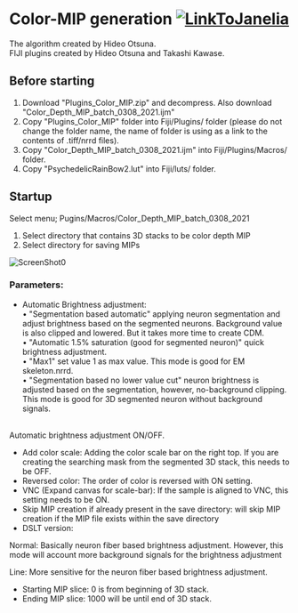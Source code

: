 # Color-MIP generation [![LinkToJanelia](../../images/jrc_logo_180x40.png)](https://www.janelia.org)
The algorithm created by Hideo Otsuna.  
FIJI plugins created by Hideo Otsuna and Takashi Kawase.  


## Before starting
 1. Download "Plugins_Color_MIP.zip" and decompress. Also download "Color_Depth_MIP_batch_0308_2021.ijm"
 2. Copy "Plugins_Color_MIP" folder into Fiji/Plugins/ folder (please do not change the folder name, the name of folder is using as a link to the contents of .tiff/nrrd files).
 3. Copy "Color_Depth_MIP_batch_0308_2021.ijm" into Fiji/Plugins/Macros/ folder.
 4. Copy "PsychedelicRainBow2.lut" into Fiji/luts/ folder.


## Startup
Select menu; Pugins/Macros/Color_Depth_MIP_batch_0308_2021

 1. Select directory that contains 3D stacks to be color depth MIP
 2. Select directory for saving MIPs
 
![ScreenShot0](../../images/CDM_generator.png)
### Parameters:
 - Automatic Brightness adjustment: <br>
• "Segmentation based automatic" applying neuron segmentation and adjust brightness based on the segmented neurons. Background value is also clipped and lowered. But it takes more time to create CDM.<br>
• "Automatic 1.5% saturation (good for segmented neuron)" quick brightness adjustment.<br>
• "Max1" set value 1 as max value. This mode is good for EM skeleton.nrrd.<br>
• "Segmentation based no lower value cut" neuron brightness is adjusted based on the segmentation, however, no-background clipping. This mode is good for 3D segmented neuron without background signals.<br><br>

Automatic brightness adjustment ON/OFF.
 - Add color scale: Adding the color scale bar on the right top. If you are creating the searching mask from the segmented 3D stack, this needs to be OFF.
 - Reversed color: The order of color is reversed with ON setting.
 - VNC (Expand canvas for scale-bar): If the sample is aligned to VNC, this setting needs to be ON.
 - Skip MIP creation if already present in the save directory: will skip MIP creation if the MIP file exists within the save directory
- DSLT version:

 Normal: Basically neuron fiber based brightness adjustment. However, this mode will account more background signals for the brightness adjustment

 Line: More sensitive for the neuron fiber based brightness adjustment.

 - Starting MIP slice: 0 is from beginning of 3D stack.
 - Ending MIP slice: 1000 will be until end of 3D stack.

